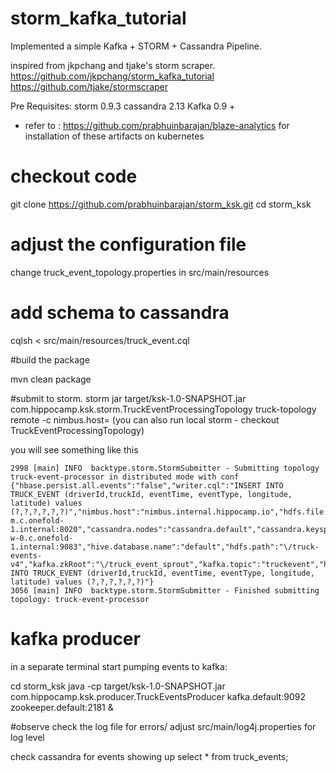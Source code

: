 # storm_kafka_tutorial

Implemented a simple Kafka + STORM + Cassandra Pipeline.


inspired from jkpchang and tjake's storm scraper.
https://github.com/jkpchang/storm_kafka_tutorial
https://github.com/tjake/stormscraper

Pre Requisites:
storm 0.9.3 
cassandra 2.13
Kafka 0.9 + 

- refer to : https://github.com/prabhuinbarajan/blaze-analytics for installation of these artifacts on kubernetes



# checkout code
git clone https://github.com/prabhuinbarajan/storm_ksk.git
cd storm_ksk

# adjust the configuration file 
change truck_event_topology.properties in src/main/resources
# add schema to cassandra
cqlsh < src/main/resources/truck_event.cql

#build the package

mvn clean package

#submit to storm.
storm jar target/ksk-1.0-SNAPSHOT.jar com.hippocamp.ksk.storm.TruckEventProcessingTopology truck-topology remote -c nimbus.host=<your host>
(you can also run local storm - checkout TruckEventProcessingTopology)

you will see something like this 
```
2998 [main] INFO  backtype.storm.StormSubmitter - Submitting topology truck-event-processor in distributed mode with conf {"hbase.persist.all.events":"false","writer.cql":"INSERT INTO TRUCK_EVENT (driverId,truckId, eventTime, eventType, longitude, latitude) values (?,?,?,?,?,?)","nimbus.host":"nimbus.internal.hippocamp.io","hdfs.file.rotation.time.minutes":"5","hive.staging.table.name":"truck_events_text_partition","spout.thread.count":"1","kafka.zookeeper.host.port":"zooc.default:2181","topology.debug":true,"hdfs.url":"hdfs:\/\/hadoop-m.c.onefold-1.internal:8020","cassandra.nodes":"cassandra.default","cassandra.keyspace":"testkeyspace","hive.metastore.url":"thrift:\/\/hadoop-w-0.c.onefold-1.internal:9083","hive.database.name":"default","hdfs.path":"\/truck-events-v4","kafka.zkRoot":"\/truck_event_sprout","kafka.topic":"truckevent","hdfs.file.prefix":"truckEvents","logTruckEventBolt.cql":"INSERT INTO TRUCK_EVENT (driverId,truckId, eventTime, eventType, longitude, latitude) values (?,?,?,?,?,?)"}
3056 [main] INFO  backtype.storm.StormSubmitter - Finished submitting topology: truck-event-processor
```

# kafka producer
in a separate terminal start pumping events to kafka:

cd storm_ksk
java -cp target/ksk-1.0-SNAPSHOT.jar com.hippocamp.ksk.producer.TruckEventsProducer kafka.default:9092 zookeeper.default:2181 &

#observe
check the log file for errors/ adjust src/main/log4j.properties for log level

check cassandra for events showing up
select * from truck_events;

